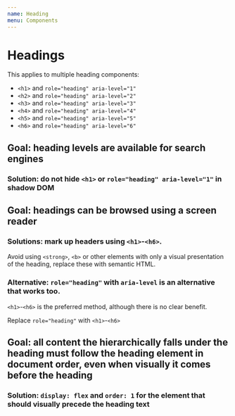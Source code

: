 ```yaml
---
name: Heading
menu: Components
---
```


<!-- @license CC0-1.0 -->

# Headings

This applies to multiple heading components:

- `<h1>` and `role="heading" aria-level="1"`
- `<h2>` and `role="heading" aria-level="2"`
- `<h3>` and `role="heading" aria-level="3"`
- `<h4>` and `role="heading" aria-level="4"`
- `<h5>` and `role="heading" aria-level="5"`
- `<h6>` and `role="heading" aria-level="6"`

## Goal: heading levels are available for search engines

### Solution: do not hide `<h1>` or `role="heading" aria-level="1"` in shadow DOM

<!-- id: ae82e69f-4655-4ee6-97b8-97886ac7d7b6 -->

## Goal: headings can be browsed using a screen reader

### Solutions: mark up headers using `<h1>`-`<h6>`.

Avoid using `<strong>`, `<b>` or other elements with only a visual presentation of the heading, replace these with semantic HTML.

<!-- id: 08c2d301-7b91-4a1a-b5ed-cc582ac2ab72 -->

### Alternative: `role="heading"` with `aria-level` is an alternative that works too.

`<h1>`-`<h6>` is the preferred method, although there is no clear benefit.

Replace `role="heading"` with `<h1>`-`<h6>`

<!-- id: 475dd71f-37e4-464f-bf0f-e6e963625199 -->

## Goal: all content the hierarchically falls under the heading must follow the heading element in document order, even when visually it comes before the heading

### Solution: `display: flex` and `order: 1` for the element that should visually precede the heading text

<!--
id: c53efa6e-8366-4bce-9d14-65300cee08df
-->
